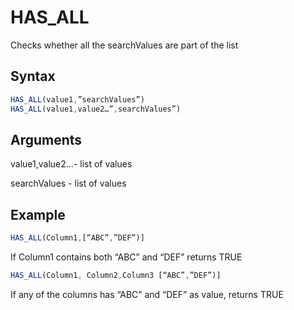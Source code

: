# HAS\_ALL

Checks whether all the searchValues are part of the list

## Syntax

```javascript
HAS_ALL(value1,”searchValues”)
HAS_ALL(value1,value2…”,searchValues”)
```

## Arguments

value1,value2...- list of values

searchValues - list of values&#x20;

## **Example**

```javascript
HAS_ALL(Column1,[“ABC”,”DEF”)]
```

&#x20;   If Column1 contains both “ABC” and “DEF” returns TRUE

```javascript
HAS_ALL(Column1, Column2,Column3 [“ABC”,”DEF”)]
```

&#x20;   If any of the columns has “ABC” and “DEF” as value, returns TRUE
